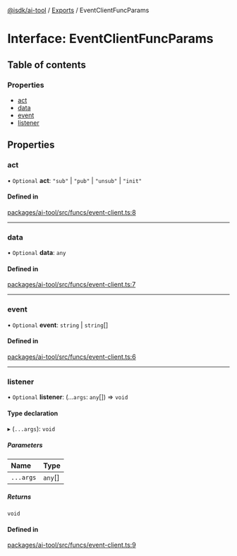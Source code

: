 [@isdk/ai-tool](../README.md) / [Exports](../modules.md) / EventClientFuncParams

# Interface: EventClientFuncParams

## Table of contents

### Properties

- [act](EventClientFuncParams.md#act)
- [data](EventClientFuncParams.md#data)
- [event](EventClientFuncParams.md#event)
- [listener](EventClientFuncParams.md#listener)

## Properties

### act

• `Optional` **act**: ``"sub"`` \| ``"pub"`` \| ``"unsub"`` \| ``"init"``

#### Defined in

[packages/ai-tool/src/funcs/event-client.ts:8](https://github.com/isdk/ai-tool.js/blob/43e2dd311b252f4a811e695a7944005766712a72/src/funcs/event-client.ts#L8)

___

### data

• `Optional` **data**: `any`

#### Defined in

[packages/ai-tool/src/funcs/event-client.ts:7](https://github.com/isdk/ai-tool.js/blob/43e2dd311b252f4a811e695a7944005766712a72/src/funcs/event-client.ts#L7)

___

### event

• `Optional` **event**: `string` \| `string`[]

#### Defined in

[packages/ai-tool/src/funcs/event-client.ts:6](https://github.com/isdk/ai-tool.js/blob/43e2dd311b252f4a811e695a7944005766712a72/src/funcs/event-client.ts#L6)

___

### listener

• `Optional` **listener**: (...`args`: `any`[]) => `void`

#### Type declaration

▸ (`...args`): `void`

##### Parameters

| Name | Type |
| :------ | :------ |
| `...args` | `any`[] |

##### Returns

`void`

#### Defined in

[packages/ai-tool/src/funcs/event-client.ts:9](https://github.com/isdk/ai-tool.js/blob/43e2dd311b252f4a811e695a7944005766712a72/src/funcs/event-client.ts#L9)
